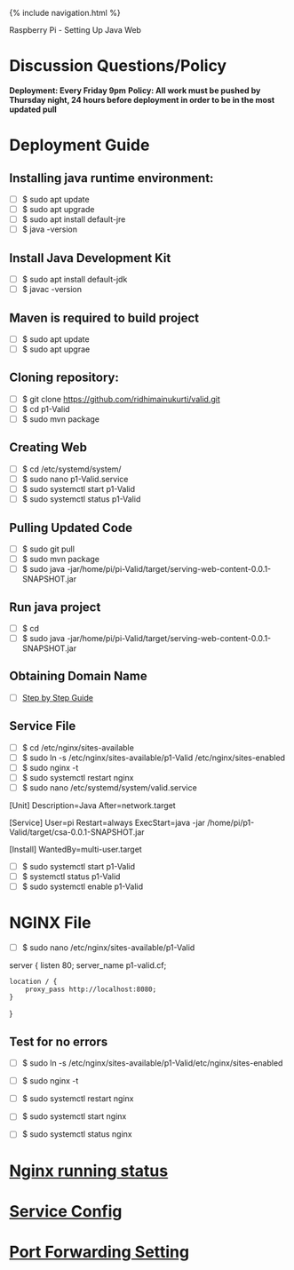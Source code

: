 {% include navigation.html %}

Raspberry Pi - Setting Up Java Web

# Discussion Questions/Policy
**Deployment: Every Friday 9pm**
**Policy: All work must be pushed by Thursday night, 24 hours  before deployment in order to be in the most updated pull**

# Deployment Guide
 ## Installing java runtime environment:
- [ ] $ sudo apt update 
- [ ] $ sudo apt upgrade
- [ ] $ sudo apt install default-jre 
- [ ] $ java -version 

 ## Install Java Development Kit
- [ ] $ sudo apt install default-jdk
- [ ] $ javac -version

 ## Maven is required to build project 
- [ ] $ sudo apt update 
- [ ] $ sudo apt upgrae

## Cloning repository:
- [ ] $ git clone https://github.com/ridhimainukurti/valid.git
- [ ] $ cd p1-Valid
- [ ] $ sudo mvn package

## Creating Web
- [ ] $ cd /etc/systemd/system/
- [ ] $ sudo nano p1-Valid.service
- [ ] $ sudo systemctl start p1-Valid
- [ ] $ sudo systemctl status p1-Valid

## Pulling Updated Code
- [ ] $ sudo git pull
- [ ] $ sudo mvn package 
- [ ] $ sudo java -jar/home/pi/pi-Valid/target/serving-web-content-0.0.1-SNAPSHOT.jar

## Run java project
- [ ] $ cd
- [ ] $ sudo java -jar/home/pi/pi-Valid/target/serving-web-content-0.0.1-SNAPSHOT.jar

## Obtaining Domain Name
- [ ]  [Step by Step Guide](https://docs.google.com/document/d/1nODveWp0jBzj4ZpFLgWCWTOXzLAHAPUhAQYmZJ4LhyU/edit)  

## Service File
- [ ] $ cd /etc/nginx/sites-available
- [ ] $ sudo ln -s /etc/nginx/sites-available/p1-Valid /etc/nginx/sites-enabled
- [ ] $ sudo nginx -t
- [ ] $ sudo systemctl restart nginx
- [ ] $ sudo nano /etc/systemd/system/valid.service

[Unit]
Description=Java
After=network.target

[Service]
User=pi
Restart=always
ExecStart=java -jar /home/pi/p1-Valid/target/csa-0.0.1-SNAPSHOT.jar

[Install]
WantedBy=multi-user.target 


- [ ] $ sudo systemctl start p1-Valid
- [ ] $ systemctl status p1-Valid
- [ ] $ sudo systemctl enable p1-Valid

# NGINX File
- [ ] $ sudo nano /etc/nginx/sites-available/p1-Valid

server {
    listen 80;
    server_name p1-valid.cf;

    location / {
        proxy_pass http://localhost:8080;
    }
}

## Test for no errors
- [ ] $ sudo ln -s /etc/nginx/sites-available/p1-Valid/etc/nginx/sites-enabled
- [ ] $ sudo nginx -t
- [ ] $ sudo systemctl restart nginx
- [ ] $ sudo systemctl start nginx
- [ ] $ sudo systemctl status nginx


# [Nginx running status](https://docs.google.com/document/d/1nXd7m8fAy-4cD54NTOrquUtCxx-63Auxtq0l2gP_tLg/edit)

# [Service Config](https://docs.google.com/document/d/1RbWeXaezjsGUvCkCHol9NRSxe7pB7SQd0DIPOGiKyfY/edit)

# [Port Forwarding Setting](https://docs.google.com/document/d/1ByeMHxUk8mbCJmzY6ohIreDKWV-0IOJGAaJpU1WV_oI/edit?usp=sharing)
